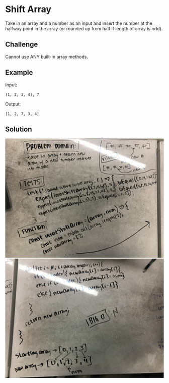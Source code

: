 # Shift Array

Take in an array and a number as an input and insert the number at the halfway point in the array (or rounded up from half if length of array is odd).

## Challenge

Cannot use ANY built-in array methods.

## Example
Input:

    [1, 2, 3, 4], 7
    
Output:

    [1, 2, 7, 3, 4]

## Solution

![whiteboard solution first half](../../assets/shift-array-1.jpg)
![whiteboard solution second half](../../assets/shift-array-2.jpg)
